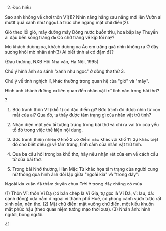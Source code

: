 2. Đọc hiểu

Sao anh không về chơi thôn Vĩ(1)?
Nhìn nắng hắng cau nắng mới lên
Vườn ai mướt quá xanh như ngọc
Lá trúc che ngang mặt chữ điền(2).

Gió theo lối gió, mây đường mây
Dòng nước buồn thiu, hoa bắp lay
Thuyền ai đậu bến sông trăng đó
Có chở trăng về kịp tối nay?

Mơ khách đường xa, khách đường xa
Áo em trắng quá nhìn không ra
Ở đây sương khói mờ nhân ảnh(3)
Ai biết tình ai có đậm đà?

(Đau thương, NXB Hội Nhà văn, Hà Nội, 1995)

Chú ý hình ảnh so sánh "xanh như ngọc" ở dòng thơ thứ 3.

Chú ý về tính nghịch lí, khác thường trong quan hệ của "gió" và "mây".

Hình ảnh khách đường xa liên quan đến nhân vật trữ tình nào trong bài thơ?

? 

1. Bức tranh thôn Vĩ (khổ 1) có đặc điểm gì? Bức tranh đó được nhìn từ con mắt của ai? Qua đó, ta thấy được tâm trạng gì của nhân vật trữ tình?

2. Nhận diện một yếu tố tượng trưng trong bài thơ và chỉ ra vai trò của yếu tố đó trong việc thể hiện nội dung.

3. Bức tranh thiên nhiên ở khổ 2 có điểm nào khác với khổ 1? Sự khác biệt đó cho biết điều gì về tâm trạng, tình cảm của nhân vật trữ tình.

4. Qua ba câu hỏi trong ba khổ thơ, hãy nêu nhận xét của em về cách cấu tứ của bài thơ.

5. Trong bài Nhớ thương, Hàn Mặc Tử khắc họa tâm trạng của người cung nữ thông qua hình ảnh đối lập giữa "ngoài kia" và "trong đây":

Ngoài kia xuân đã thắm duyên chua
Trời ở trong đây chẳng có mùa

(1) Thôn Vĩ: thôn Vĩ Dạ (có bản chép là Vĩ Giạ, tự gọc là Vĩ Dã, vĩ: lau, dã: cánh đồng) xưa nằm ở ngoại vi thành phố Huế, có phong cảnh vườn tược rất xinh xắn, nên thơ.
(2) Mặt chữ điền: mặt vuông chữ điền, một kiểu khuôn mặt phúc hậu (theo quan niệm tướng mạo thời xưa).
(3) Nhân ảnh: hình người, bóng người.

41